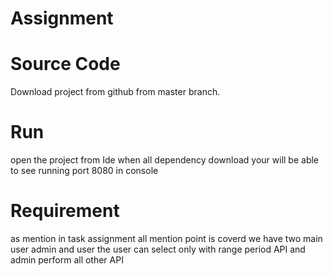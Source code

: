 # Assignment
# Source Code
Download project from github from master branch.
# Run
open the project from Ide when all dependency download
your will be able to see running port 8080 in console
# Requirement
as mention in task assignment all mention point is coverd
we have two main user
admin and user
the user can select only with range period API 
and admin perform all other API 

